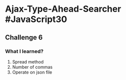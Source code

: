 # Ajax-Type-Ahead-Searcher #JavaScript30

## Challenge 6

### What I learned?

1. Spread method
2. Number of commas
3. Operate on json file
